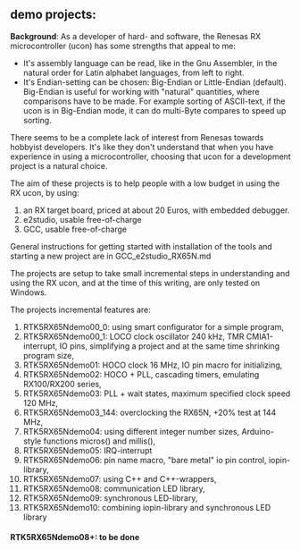 demo projects:
---

**Background**: As a developer of hard- and software, the Renesas
RX microcontroller (ucon) has some strengths that appeal to me:
- It's assembly language can be read, like in the Gnu Assembler, in the 
  natural order for Latin alphabet languages, from left to right.
- It's Endian-setting can be chosen: Big-Endian or Little-Endian (default).
  Big-Endian is useful for working with "natural" quantities, where
  comparisons have to be made.
  For example sorting of ASCII-text, if the ucon is in Big-Endian mode,
  it can do multi-Byte compares to speed up sorting.

There seems to be a complete lack of interest from Renesas towards
hobbyist developers. It's like they don't understand that when you
have experience in using a microcontroller, choosing that ucon for
a development project is a natural choice.

The aim of these projects is to help people with a low budget in using
the RX ucon, by using:
1. an RX target board, priced at about 20 Euros, with embedded debugger.
2. e2studio, usable free-of-charge
3. GCC, usable free-of-charge

General instructions for getting started with installation of the tools
and starting a new project are in GCC_e2studio_RX65N.md

The projects are setup to take small incremental steps in understanding
and using the RX ucon, and at the time of this writing, are only tested
on Windows.

The projects incremental features are:
1. RTK5RX65Ndemo00_0: using smart configurator for a simple program,
1. RTK5RX65Ndemo00_1: LOCO clock oscillator 240 kHz, TMR CMIA1-interrupt,
   IO pins, simplifying a project and at the same time shrinking program size,
1. RTK5RX65Ndemo01: HOCO clock 16 MHz, IO pin macro for initializing,
1. RTK5RX65Ndemo02: HOCO + PLL, cascading timers, emulating RX100/RX200 series,
1. RTK5RX65Ndemo03: PLL + wait states, maximum specified clock speed 120 MHz,
1. RTK5RX65Ndemo03_144: overclocking the RX65N, +20% test at 144 MHz,
1. RTK5RX65Ndemo04: using different integer number sizes, Arduino-style
   functions micros() and millis(),
1. RTK5RX65Ndemo05: IRQ-interrupt
1. RTK5RX65Ndemo06: pin name macro, "bare metal" io pin control, iopin-library,
1. RTK5RX65Ndemo07: using C++ and C++-wrappers,
1. RTK5RX65Ndemo08: communication LED library,
1. RTK5RX65Ndemo09: synchronous LED-library,
1. RTK5RX65Ndemo10: combining iopin-library and synchronous LED library

#### RTK5RX65Ndemo08+: to be done
